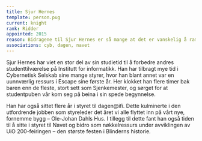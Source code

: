 ```yaml
---
title: Sjur Hernes
template: person.pug
current: knight
rank: Ridder
appointed: 2015
reason: Bidragene til Sjur Hernes er så mange at det er vanskelig å ramse opp alle. Men det er klart at hans stå på-vilje og innsats for en bedre studenttilværelse på Ifi har vært enormt viktig, og står som et eksempel for andre å følge. Det er en glede å tildele Sjur Hernes graden Ridder av Hennes Majestet Keiserpingvinen den Fornemmes orden.
associations: cyb, dagen, navet
---
```


Sjur Hernes har viet en stor del av sin studietid til å forbedre andres studenttilværelse på Institutt for informatikk. Han har tilbragt mye tid i Cybernetisk Selskab sine mange styrer, hvor han blant annet var en uunnværlig ressurs i Escape sine første år. Her klokket han flere timer bak baren enn de fleste, stort sett som Sjenkemester, og sørget for at studentpuben vår kom seg på beina i sin spede begynnelse.

Han har også sittet flere år i styret til dagen@ifi. Dette kulminerte i den utfordrende jobben som styreleder det året vi alle flyttet inn på vårt nye, fornemme bygg – Ole-Johan Dahls Hus. I tillegg til dette fant han også tiden til å sitte i styret til Navet og bidro som nøkkelressurs under avviklingen av UiO 200-feiringen – den største festen i Blinderns historie.